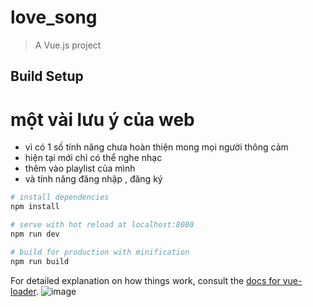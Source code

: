 # love_song

> A Vue.js project

## Build Setup

# một vài lưu ý của web 
- vì có 1 số tính năng chưa hoàn thiện mong mọi người thông cảm 
- hiện tại mới chỉ có thể nghe nhạc 
- thêm vào playlist của mình
- và tính năng đăng nhập , đăng ký
``` bash
# install dependencies
npm install

# serve with hot reload at localhost:8080
npm run dev

# build for production with minification
npm run build
```

For detailed explanation on how things work, consult the [docs for vue-loader](http://vuejs.github.io/vue-loader).
![image](https://user-images.githubusercontent.com/69525844/138121451-c1e71d47-ce27-4c8e-ac21-e0f7274253a8.png)
